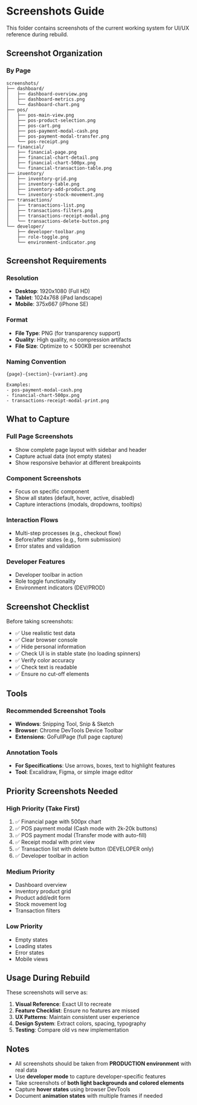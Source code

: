 # Screenshots Guide

This folder contains screenshots of the current working system for UI/UX reference during rebuild.

## Screenshot Organization

### By Page

```
screenshots/
├── dashboard/
│   ├── dashboard-overview.png
│   ├── dashboard-metrics.png
│   └── dashboard-chart.png
├── pos/
│   ├── pos-main-view.png
│   ├── pos-product-selection.png
│   ├── pos-cart.png
│   ├── pos-payment-modal-cash.png
│   ├── pos-payment-modal-transfer.png
│   └── pos-receipt.png
├── financial/
│   ├── financial-page.png
│   ├── financial-chart-detail.png
│   ├── financial-chart-500px.png
│   └── financial-transaction-table.png
├── inventory/
│   ├── inventory-grid.png
│   ├── inventory-table.png
│   ├── inventory-add-product.png
│   └── inventory-stock-movement.png
├── transactions/
│   ├── transactions-list.png
│   ├── transactions-filters.png
│   ├── transactions-receipt-modal.png
│   └── transactions-delete-button.png
└── developer/
    ├── developer-toolbar.png
    ├── role-toggle.png
    └── environment-indicator.png
```

## Screenshot Requirements

### Resolution

- **Desktop**: 1920x1080 (Full HD)
- **Tablet**: 1024x768 (iPad landscape)
- **Mobile**: 375x667 (iPhone SE)

### Format

- **File Type**: PNG (for transparency support)
- **Quality**: High quality, no compression artifacts
- **File Size**: Optimize to < 500KB per screenshot

### Naming Convention

```
{page}-{section}-{variant}.png

Examples:
- pos-payment-modal-cash.png
- financial-chart-500px.png
- transactions-receipt-modal-print.png
```

## What to Capture

### Full Page Screenshots

- Show complete page layout with sidebar and header
- Capture actual data (not empty states)
- Show responsive behavior at different breakpoints

### Component Screenshots

- Focus on specific component
- Show all states (default, hover, active, disabled)
- Capture interactions (modals, dropdowns, tooltips)

### Interaction Flows

- Multi-step processes (e.g., checkout flow)
- Before/after states (e.g., form submission)
- Error states and validation

### Developer Features

- Developer toolbar in action
- Role toggle functionality
- Environment indicators (DEV/PROD)

## Screenshot Checklist

Before taking screenshots:

- ✅ Use realistic test data
- ✅ Clear browser console
- ✅ Hide personal information
- ✅ Check UI is in stable state (no loading spinners)
- ✅ Verify color accuracy
- ✅ Check text is readable
- ✅ Ensure no cut-off elements

## Tools

### Recommended Screenshot Tools

- **Windows**: Snipping Tool, Snip & Sketch
- **Browser**: Chrome DevTools Device Toolbar
- **Extensions**: GoFullPage (full page capture)

### Annotation Tools

- **For Specifications**: Use arrows, boxes, text to highlight features
- **Tool**: Excalidraw, Figma, or simple image editor

## Priority Screenshots Needed

### High Priority (Take First)

1. ✅ Financial page with 500px chart
2. ✅ POS payment modal (Cash mode with 2k-20k buttons)
3. ✅ POS payment modal (Transfer mode with auto-fill)
4. ✅ Receipt modal with print view
5. ✅ Transaction list with delete button (DEVELOPER only)
6. ✅ Developer toolbar in action

### Medium Priority

- Dashboard overview
- Inventory product grid
- Product add/edit form
- Stock movement log
- Transaction filters

### Low Priority

- Empty states
- Loading states
- Error states
- Mobile views

## Usage During Rebuild

These screenshots will serve as:

1. **Visual Reference**: Exact UI to recreate
2. **Feature Checklist**: Ensure no features are missed
3. **UX Patterns**: Maintain consistent user experience
4. **Design System**: Extract colors, spacing, typography
5. **Testing**: Compare old vs new implementation

## Notes

- All screenshots should be taken from **PRODUCTION environment** with real data
- Use **developer mode** to capture developer-specific features
- Take screenshots of **both light backgrounds and colored elements**
- Capture **hover states** using browser DevTools
- Document **animation states** with multiple frames if needed
